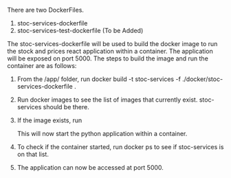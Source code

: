 There are two DockerFiles.
1. stoc-services-dockerfile
2. stoc-services-test-dockerfile (To be Added)

The stoc-services-dockerfile will be used to build the docker image to run the stock and prices react application within a container. The application will be exposed on port 5000. The steps to build the image and run the container are as follows:
1.  From the /app/ folder, run
		docker build -t stoc-services -f ./docker/stoc-services-dockerfile . 
2. Run docker images to see the list of images that currently exist. stoc-services should be there.
3. If the image exists, run
        
        
    This will now start the python application within a container.
4. To check if the container started, run docker ps to see if stoc-services is on that list.
5. The application can now be accessed at port 5000. 
